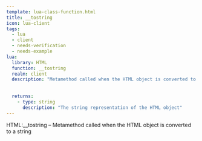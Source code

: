 ```yaml
---
template: lua-class-function.html
title: __tostring
icon: lua-client
tags:
  - lua
  - client
  - needs-verification
  - needs-example
lua:
  library: HTML
  function: __tostring
  realm: client
  description: "Metamethod called when the HTML object is converted to a string"
  
  
  returns:
    - type: string
      description: "The string representation of the HTML object"
---
```


<div class="lua__search__keywords">
HTML:__tostring &#x2013; Metamethod called when the HTML object is converted to a string
</div>
